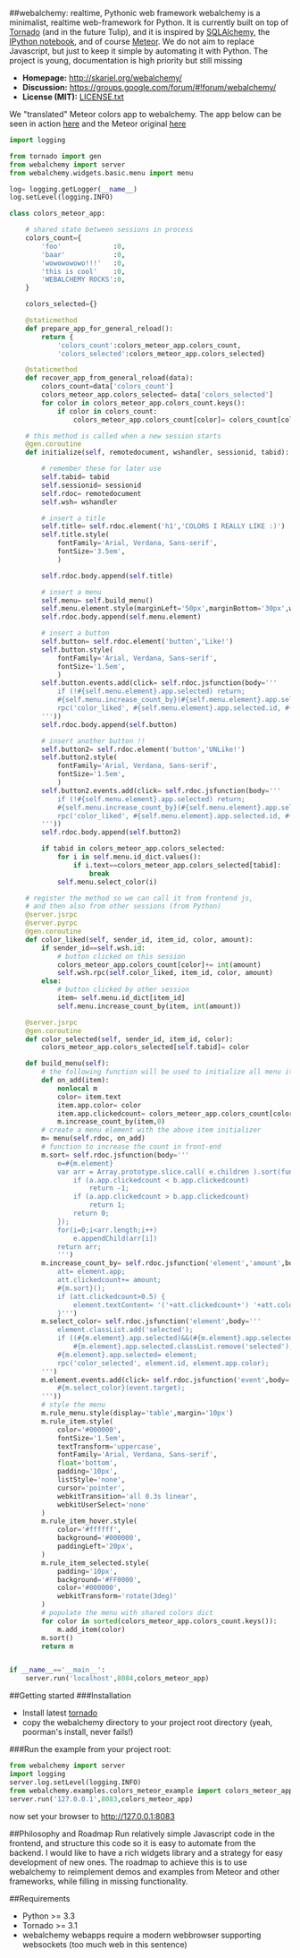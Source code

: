 ##webalchemy: realtime, Pythonic web framework
webalchemy is a minimalist, realtime web-framework for Python. It is currently built on top of [Tornado](http://www.tornadoweb.org/en/stable/) (and in the future Tulip), and it is inspired by [SQLAlchemy](http://www.sqlalchemy.org/), the [IPython notebook](http://ipython.org/), and of course [Meteor](http://www.meteor.com/). We do not aim to replace Javascript, but just to keep it simple by automating it with Python. The project is young, documentation is high priority but still missing

- **Homepage:** <http://skariel.org/webalchemy/>
- **Discussion:** <https://groups.google.com/forum/#!forum/webalchemy/>
- **License (MIT):** [LICENSE.txt](LICENSE.txt)

We "translated" Meteor colors app to webalchemy. The app below can be seen in action [here](https://vimeo.com/74150054) and the Meteor original [here](http://www.meteor.com/screencast)
```python
import logging

from tornado import gen
from webalchemy import server
from webalchemy.widgets.basic.menu import menu

log= logging.getLogger(__name__)
log.setLevel(logging.INFO)

class colors_meteor_app:    

    # shared state between sessions in process
    colors_count={
        'foo'             :0,
        'baar'            :0,
        'wowowowowo!!!'   :0,
        'this is cool'    :0,
        'WEBALCHEMY ROCKS':0,
    }

    colors_selected={}

    @staticmethod
    def prepare_app_for_general_reload():
        return {
            'colors_count':colors_meteor_app.colors_count,
            'colors_selected':colors_meteor_app.colors_selected}

    @staticmethod
    def recover_app_from_general_reload(data):
        colors_count=data['colors_count']
        colors_meteor_app.colors_selected= data['colors_selected']
        for color in colors_meteor_app.colors_count.keys():
            if color in colors_count:
                colors_meteor_app.colors_count[color]= colors_count[color]

    # this method is called when a new session starts
    @gen.coroutine
    def initialize(self, remotedocument, wshandler, sessionid, tabid):

        # remember these for later use
        self.tabid= tabid
        self.sessionid= sessionid
        self.rdoc= remotedocument
        self.wsh= wshandler

        # insert a title
        self.title= self.rdoc.element('h1','COLORS I REALLY LIKE :)')
        self.title.style(
            fontFamily='Arial, Verdana, Sans-serif',
            fontSize='3.5em',
            )

        self.rdoc.body.append(self.title)

        # insert a menu
        self.menu= self.build_menu()
        self.menu.element.style(marginLeft='50px',marginBottom='30px',width='400px',borderWidth='2px')
        self.rdoc.body.append(self.menu.element)

        # insert a button
        self.button= self.rdoc.element('button','Like!')
        self.button.style(
            fontFamily='Arial, Verdana, Sans-serif',
            fontSize='1.5em',
            )
        self.button.events.add(click= self.rdoc.jsfunction(body='''
            if (!#{self.menu.element}.app.selected) return;
            #{self.menu.increase_count_by}(#{self.menu.element}.app.selected,1);
            rpc('color_liked', #{self.menu.element}.app.selected.id, #{self.menu.element}.app.selected.app.color, 1);
        '''))        
        self.rdoc.body.append(self.button)

        # insert another button !!
        self.button2= self.rdoc.element('button','UNLike!')
        self.button2.style(
            fontFamily='Arial, Verdana, Sans-serif',
            fontSize='1.5em',
            )
        self.button2.events.add(click= self.rdoc.jsfunction(body='''
            if (!#{self.menu.element}.app.selected) return;
            #{self.menu.increase_count_by}(#{self.menu.element}.app.selected,-1);
            rpc('color_liked', #{self.menu.element}.app.selected.id, #{self.menu.element}.app.selected.app.color, -1);
        '''))        
        self.rdoc.body.append(self.button2)

        if tabid in colors_meteor_app.colors_selected:
            for i in self.menu.id_dict.values():
                if i.text==colors_meteor_app.colors_selected[tabid]:
                    break
            self.menu.select_color(i)

    # register the method so we can call it from frontend js,
    # and then also from other sessions (from Python)
    @server.jsrpc
    @server.pyrpc
    @gen.coroutine
    def color_liked(self, sender_id, item_id, color, amount):
        if sender_id==self.wsh.id:
            # button clicked on this session
            colors_meteor_app.colors_count[color]+= int(amount)
            self.wsh.rpc(self.color_liked, item_id, color, amount)
        else:
            # button clicked by other session
            item= self.menu.id_dict[item_id]
            self.menu.increase_count_by(item, int(amount))

    @server.jsrpc
    @gen.coroutine
    def color_selected(self, sender_id, item_id, color):
        colors_meteor_app.colors_selected[self.tabid]= color

    def build_menu(self):
        # the following function will be used to initialize all menu items
        def on_add(item):
            nonlocal m
            color= item.text
            item.app.color= color
            item.app.clickedcount= colors_meteor_app.colors_count[color]
            m.increase_count_by(item,0)
        # create a menu element with the above item initializer
        m= menu(self.rdoc, on_add)
        # function to increase the count in front-end
        m.sort= self.rdoc.jsfunction(body='''
            e=#{m.element}
            var arr = Array.prototype.slice.call( e.children ).sort(function (a,b) {
                if (a.app.clickedcount < b.app.clickedcount)
                    return -1;
                if (a.app.clickedcount > b.app.clickedcount)
                    return 1;
                return 0;                
            });
            for(i=0;i<arr.length;i++)
                e.appendChild(arr[i])
            return arr;
            ''')
        m.increase_count_by= self.rdoc.jsfunction('element','amount',body='''
            att= element.app;
            att.clickedcount+= amount;
            #{m.sort}();
            if (att.clickedcount>0.5) {
                element.textContent= '('+att.clickedcount+') '+att.color;
            }''')
        m.select_color= self.rdoc.jsfunction('element',body='''
            element.classList.add('selected');
            if ((#{m.element}.app.selected)&&(#{m.element}.app.selected!=element))
                #{m.element}.app.selected.classList.remove('selected');
            #{m.element}.app.selected= element;
            rpc('color_selected', element.id, element.app.color);
        ''')
        m.element.events.add(click= self.rdoc.jsfunction('event',body='''
            #{m.select_color}(event.target);
        '''))
        # style the menu
        m.rule_menu.style(display='table',margin='10px')
        m.rule_item.style(
            color='#000000',
            fontSize='1.5em',
            textTransform='uppercase',
            fontFamily='Arial, Verdana, Sans-serif',
            float='bottom',
            padding='10px',
            listStyle='none',
            cursor='pointer',
            webkitTransition='all 0.3s linear',
            webkitUserSelect='none'
        )
        m.rule_item_hover.style(
            color='#ffffff',
            background='#000000',
            paddingLeft='20px',
        )
        m.rule_item_selected.style(
            padding='10px',
            background='#FF0000',
            color='#000000',
            webkitTransform='rotate(3deg)'
        )
        # populate the menu with shared colors dict
        for color in sorted(colors_meteor_app.colors_count.keys()):
            m.add_item(color)
        m.sort()
        return m


if __name__=='__main__':
    server.run('localhost',8084,colors_meteor_app)
```
##Getting started
###Installation
* Install latest [tornado](http://www.tornadoweb.org/en/stable/#installation)
* copy the webalchemy directory to your project root directory (yeah, poorman's install, never fails!)

###Run the example
from your project root:
```python
from webalchemy import server
import logging
server.log.setLevel(logging.INFO)
from webalchemy.examples.colors_meteor_example import colors_meteor_app
server.run('127.0.0.1',8083,colors_meteor_app) 
```
now set your browser to http://127.0.0.1:8083

##Philosophy and Roadmap
Run relatively simple Javascript code in the frontend, and structure this code so it is easy to automate from the backend. I would like to have a rich widgets library and a strategy for easy development of new ones. The roadmap to achieve this is to use webalchemy to reimplement demos and examples from Meteor and other frameworks, while filling in missing functionality.

##Requirements
* Python >= 3.3
* Tornado >= 3.1
* webalchemy webapps require a modern webbrowser supporting websockets (too much web in this sentence)

